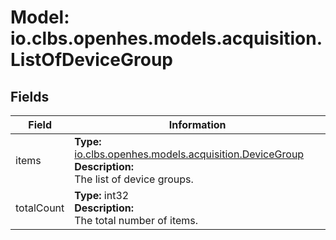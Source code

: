 # Model: io.clbs.openhes.models.acquisition.ListOfDeviceGroup

## Fields

| Field | Information |
| --- | --- |
| items | <b>Type:</b> [io.clbs.openhes.models.acquisition.DeviceGroup](model-io-clbs-openhes-models-acquisition-devicegroup.md)<br><b>Description:</b><br>The list of device groups. |
| totalCount | <b>Type:</b> int32<br><b>Description:</b><br>The total number of items. |


